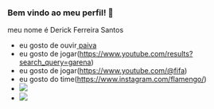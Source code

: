 ### Bem vindo ao meu perfil! 🤡

meu nome é Derick Ferreira Santos

* eu gosto de ouvir[ paiva](https://www.youtube.com/channel/UCXR-SD44lM9HtfWGYm77Ztw)
* eu gosto de jogar(https://www.youtube.com/results?search_query=garena)
* eu gosto de jogar(https://www.youtube.com/@fifa)
* eu gosto do time(https://www.instagram.com/flamengo/)
* ![](https://media.tenor.com/0K1JWAERWqgAAAAM/tenor.gif)
* ![](https://media.tenor.com/VvM6KwyV49wAAAAj/pigeonpls-pigeon-dance.gif)
